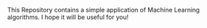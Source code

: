 This Repository contains a simple application of Machine Learning algorithms. I hope it will be useful for you!
